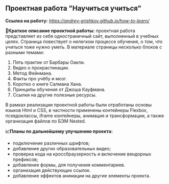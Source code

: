 **Проектная работа "Научиться учиться"**
------

**Ссылка на работу:** *https://andrey-grishkov.github.io/how-to-learn/*

**📝Краткое описание проектной работы:**
проектная работа представляет из себя одностраничный сайт,
выполненный в учебных целях. Страница повествует о нелегком процессе обучения,
о том, что учиться тоже нужно уметь.
В материале страницы несколько блоков с разными темами:
1. Пять практик от Барбары Оакли.
2. Видео о прокрастинации.
3. Метод Фейнмана.
4. Факты про учёбу и мозг.
5. Коротко о книге Салмана Хана.
6. Принципы обучения от Джоша Кауфмана.
7. Ссылки на другие полезные ресурсы.

В рамках реализации проектной работы были отработаны основы языков Html и CSS, в частности
   применены контейнеры Flexbox, псевдоклассы, iframe контейнеры,
   анимация и трансформации, а также организация файлов по БЭМ Nested.

**📈Планы по дальнейшему улучшению проекта:**
* подключение различных шрифтов;
* добавление других образовательных видео;
* проверка кода на кроссбраузерность и включение вендорных префиксов;
* добавление формы, для получения комментариев.
* организация действующих ссылок.
* добавление эффектов анимации на другие элементы проекта.
